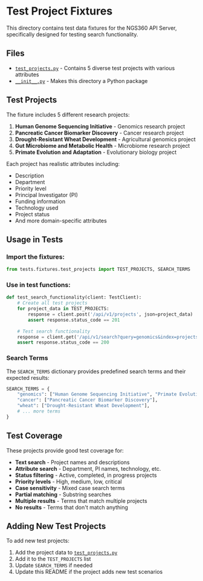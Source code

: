 # Test Project Fixtures

This directory contains test data fixtures for the NGS360 API Server, specifically designed for testing search functionality.

## Files

- [`test_projects.py`](test_projects.py) - Contains 5 diverse test projects with various attributes
- [`__init__.py`](__init__.py) - Makes this directory a Python package

## Test Projects

The fixture includes 5 different research projects:

1. **Human Genome Sequencing Initiative** - Genomics research project
2. **Pancreatic Cancer Biomarker Discovery** - Cancer research project  
3. **Drought-Resistant Wheat Development** - Agricultural genomics project
4. **Gut Microbiome and Metabolic Health** - Microbiome research project
5. **Primate Evolution and Adaptation** - Evolutionary biology project

Each project has realistic attributes including:
- Description
- Department
- Priority level
- Principal Investigator (PI)
- Funding information
- Technology used
- Project status
- And more domain-specific attributes

## Usage in Tests

### Import the fixtures:

```python
from tests.fixtures.test_projects import TEST_PROJECTS, SEARCH_TERMS
```

### Use in test functions:

```python
def test_search_functionality(client: TestClient):
    # Create all test projects
    for project_data in TEST_PROJECTS:
        response = client.post('/api/v1/projects', json=project_data)
        assert response.status_code == 201
    
    # Test search functionality
    response = client.get('/api/v1/search?query=genomics&index=projects')
    assert response.status_code == 200
```

### Search Terms

The `SEARCH_TERMS` dictionary provides predefined search terms and their expected results:

```python
SEARCH_TERMS = {
    "genomics": ["Human Genome Sequencing Initiative", "Primate Evolution and Adaptation"],
    "cancer": ["Pancreatic Cancer Biomarker Discovery"],
    "wheat": ["Drought-Resistant Wheat Development"],
    # ... more terms
}
```

## Test Coverage

These projects provide good test coverage for:

- **Text search** - Project names and descriptions
- **Attribute search** - Department, PI names, technology, etc.
- **Status filtering** - Active, completed, in progress projects
- **Priority levels** - High, medium, low, critical
- **Case sensitivity** - Mixed case search terms
- **Partial matching** - Substring searches
- **Multiple results** - Terms that match multiple projects
- **No results** - Terms that don't match anything

## Adding New Test Projects

To add new test projects:

1. Add the project data to [`test_projects.py`](test_projects.py)
2. Add it to the `TEST_PROJECTS` list
3. Update `SEARCH_TERMS` if needed
4. Update this README if the project adds new test scenarios